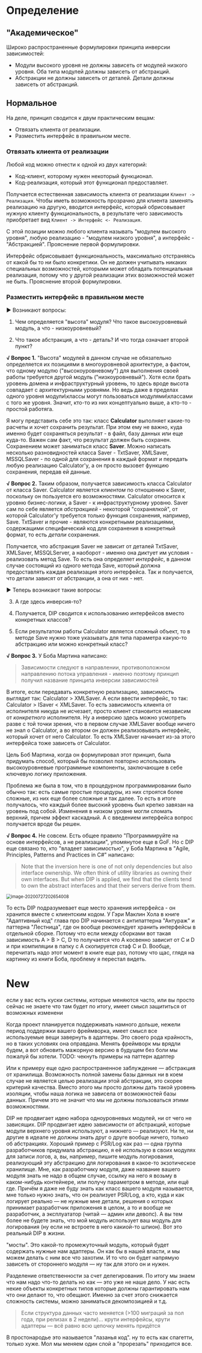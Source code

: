 # Определение

## "Академическое"

Широко распространенные формулировки принципа инверсии зависимостей:

* Модули высокого уровня не должны зависеть от модулей низкого уровня. Оба типа модулей должны зависеть от абстракций.
* Абстракции не должны зависеть от деталей. Детали должны зависеть от абстракций.

## Нормальное

На деле, принцип сводится к двум практическим вещам:

* Отвязать клиента от реализации.
* Разместить интерфейс в правильном месте.

### Отвязать клиента от реализации

Любой код можно отнести к одной из двух категорий:

* Код-клиент, которому нужен некоторый функционал.
* Код-реализация, который этот функционал предоставляет.

Получается естественная зависимость клиента от реализации `Клиент -> Реализация`. Чтобы иметь возможность прозрачно для клиента заменять реализацию на другую, вводится интерфейс, который обрисовывает нужную клиенту функциональность, в результате чего зависимость приобретает вид `Клиент -> Интерфейс <- Реализация`.

С этой позиции можно любого клиента называть "модулем высокого уровня", любую реализацию - "модулем низкого уровня", а интерфейс - "Абстракцией". Прояснение первой формулировки.

Интерфейс обрисовывает функциональность, максимально отстраняясь от какой бы то ни было конкретики. Он не должен учитывать никаких специальных возможностей, которыми может обладать потенциальная реализация, потому что у другой реализации этих возможностей может не быть. Прояснение второй формулировки.

### Разместить интерфейс в правильном месте





► Возникают вопросы:

1. Чем определяется "высота" модуля? Что такое высокоуровневый модуль, а что - низкоуровневый?

2. Что такое абстракция, а что - деталь? И что тогда означает второй пункт?

**√ Вопрос 1.** "Высота" модулей в данном случае не обязательно определяется их позициями в многоуровневой архитектуре, а фактом, что одному модулю ("высокоуровневому") для выполнения своей работы требуется другой модуль ("низкоуровневый"). Хотя если брать уровень домена и инфраструктурный уровень, то здесь вроде высота совпадает с архитектурными уровнями. Но ведь даже в пределах одного уровня модули\классы могут пользоваться модулями\классами с того же уровня. Значит, кто-то из них концептуально выше, а кто-то - простой работяга.

Я могу представить себе это так: класс **Calculator** выполняет какие-то расчеты и хочет сохранить результат. При этом ему не важно, куда именно будет сохраняться результат - в файл, базу данных или еще куда-то. Важен сам факт, что результат должен быть сохранен. Сохранением может заниматься класс **Saver**. Можно написать несколько разновидностей класса Saver - TxtSaver, XMLSaver, MSSQLSaver - по одной для сохранения в каждый формат и передать любую реализацию Calculator'у, а он просто вызовет функцию сохранения, передав ей данные.

**√ Вопрос 2.** Таким образом, получается зависимость класса Calculator от класса Saver. Calculator является *клиентом* по отношению к Saver, поскольку он пользуется его возможностями. Calculator относится к уровню бизнес-логики, а Saver - к инфраструктурному уровню. Saver сам по себе является *абстракцией* - некоторой "сохранялкой", от которой Calculator'у требуется только функция сохранения, например, Save. TxtSaver и прочие - являются конкретными реализациями, содержащими специфический код для сохранения в конкретный формат, то есть *детали* сохранения. 

Получается, что абстракция Saver не зависит от деталей TxtSaver, XMLSaver, MSSQLServer, а наоборот - именно она диктует им условия - реализовать метод Save. То есть она определяет *интерфейс*, в данном случае состоящий из одного метода Save, который должна предоставлять каждая реализация этого интерфейса. Так и получается, что детали зависят от абстракции, а она от них - нет.



► Теперь возникают такие вопросы:

3. А где здесь инверсия-то?

4. Получается, DIP сводится к использованию интерфейсов вместо конкретных классов?

5. Если результатом работы Calculator является сложный объект, то в методе Save нужно тоже указывать для типа параметра какую-то абстракцию или можно конкретный класс?



**√ Вопрос 3.** У Боба Мартина написано:

> Зависимости следуют в направлении, противоположном направлению потока управления - именно поэтому принцип получил название принципа инверсии зависимостей

В итоге, если передавать конкретную реализацию, зависимость выглядит так: Calculator > XMLSaver. А если ввести интерфейс, то так: Calculator > ISaver < XMLSaver. То есть зависимость клиента от исполнителя никуда не исчезает, просто клиент становится независим от *конкретного* исполнителя. Ну а инверсию здесь можно усмотреть разве с той точки зрения, что в первом случае XMLSaver вообще ничего не знал о Calculator, а во втором он должен реализовывать интерфейс, который хочет от него Calculator. То есть XMLSaver начинает из-за этого интерфейса тоже зависеть от Calculator.

Цель Боб Мартина, когда он формулировал этот принцип, была придумать способ, который бы позволил повторно использовать высокоуровневые программные компоненты, заключающие в себе ключевую логику приложения.

Проблема же была в том, что в процедурном программировании было обычно так: есть самые простые процедуры, из них строятся более сложные, из них еще более сложные и так далее. То есть в итоге получалось, что каждый более высокий уровень был крепко завязан на уровень под собой. Изменения в низком уровне могли сломать верхний, причем эффект каскадный. А с введением интерфейса вопрос получается вроде бы решен.



**√ Вопрос 4.** Не совсем. Есть общее правило "Программируйте на основе интерфейсов, а не реализации", упомянутое еще в GoF. Но с DIP еще связано то, кто "владеет зависимостью", у Боба Мартина в "Agile, Principles, Patterns and Practices in C#" написано:

> Note that the inversion here is one of not only dependencies but also interface ownership. We often think of utility libraries as owning their own interfaces. But when DIP is applied, we find that the clients tend to own the abstract interfaces and that their servers derive from them.

<img src="img/image-20200727202654008.png" alt="image-20200727202654008" style="zoom:80%;" />

То есть DIP подразумевает еще место хранения интерфейса - он хранится вместе с клиентским кодом. У Гэри Маклин Хола в книге "Адаптивный код" глава про DIP начинается с антипаттерна "Антураж" и паттерна "Лестница", где он вообще рекомендует хранить интерфейсы в отдельной сборке. Потому что если между сборками вот такая зависимость A > B > C, D то получается что A косвенно зависит от C и D и при компиляции в папку с A скопируется стаф C и D.  Вообще, перечитать надо этот момент в книге еще раз, потому что щас, глядя на картинку из книги Боба, проблему я перестал видеть.





# New

если у вас есть куски системы, которые меняются часто, или вы просто  сейчас не знаете что там будет по итогу, имеет смысл защититься от  возможных изменени

Когда проект планируется поддерживать намного дольше, нежели период  поддержки вашего фреймворка, имеет смысл все используемые вещи завернуть в адаптеры. Это своего рода крайность, но в таких условиях она  оправдана. Менять фреймворк мы врядли будем, а вот обновить мажорную  версию в будущем без боли мы пожалуй бы хотели. TODO: чекнуть примеры на паттерн адаптер

Или к примеру еще одно распространенное заблуждение — абстракция от  хранилища. Возможность полной замены базы данных ни в коем случае не  является целью реализации этой абстракции, это скорее критерий качества. Вместо этого мы просто должны дать такой уровень изоляции, чтобы наша  логика не зависела от возможностей базы данных. Причем это не значит что мы не должны пользоваться этими возможностями.

DIP не продвигает идею набора одноуровневых модулей, ни от чего не  зависящих. DIP продвигает идею зависимости от абстракций, которые модули верхнего уровня используют, а нижнего — реализуют. Ни те, ни другие в идеале не должны знать друг о друге вообще ничего,  только об абстракциях. Хороший пример с PSR/Log как раз — одна группа  разработчиков придумала абстракцию, я её использую в своих модулях для  записи логов, а, вы, например, пишите модуль логирования, реализующий  эту абстракцию для логирования в какое-то экзотическое хранилище. Мне, как разработчику модуля, даже название вашего модуля знать не надо в общем случае, ссылку на него я возьму в каком-нибудь контейнере, или  получу параметром в методе, или ещё где. Причём я даже не буду знать как класс вашего модуля называется, мне только нужно знать, что он  реализует PSR/Log, а кто, куда и как логирует реально — не нужные мне  детали, решения о которых принимает разработчик приложения в целом, а то и вообще не разработчик, а эксплуататор (читай — админ или девопс). А  вы тем более не будете знать, что мой модуль использует ваш модуль для  логирования (ну если не встроете в него какиой-то шпион). Вот это  реальный DIP в жизни.

"мосты". Это какой-то промежуточный модуль, который будет содержать  нужные нам адаптеры. Он как бы в нашей власти, и мы можем делать с ним  все что захотим. И то что он будет напрямую зависеть от стороннего  модуля — ну так для этого он и нужен.

Разделение ответственности за счет делегирования. По итогу мы знаем что  нам надо что-то делать но как — это уже не наше дело. У нас есть некие  объекты конкретных типов которые должны гарантировать нам что они делают то, что обещают. Именно за счет этого снижается сложность системы,  можно заниматься декомпозицией и т.д.

> Если структура данных часто меняется (>100 миграций за пол года, при  релизах в 2 недели)… крути интерфейсы, крути адаптеры — всё равно всю  цепочку менять придётся

В  простонародье это называется "лазанья код". ну то есть как спагетти,  только хуже. Мол мы меняем один слой а "прорезать" приходится все.

